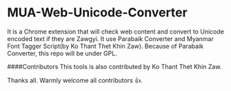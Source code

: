 # MUA-Web-Unicode-Converter
It is a Chrome extension that will check web content and convert to Unicode encoded text if they are Zawgyi.
It use Parabaik Converter and Myanmar Font Tagger Script(by Ko Thant Thet Khin Zaw).
Because of Parabaik Converter, this repo will be under GPL.

####Contributors
This tools is also contributed by Ko Thant Thet Khin Zaw.

Thanks all.
Warmly welcome all contributors :+1:.
